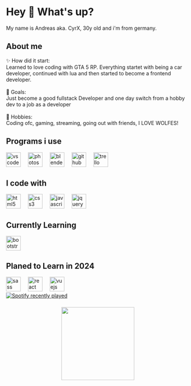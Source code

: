 <h1 align="left">Hey 👋 What's up?</h1>

<p align="left">My name is Andreas aka. CyrX, 30y old and i'm from germany.</p>

<h2 align="left">About me</h2>

<p align="left">✨ How did it start: <br>Learned to love coding with GTA 5 RP. Everything startet with being a car developer, continued with lua and then started to become a frontend developer.<br><br>🎯 Goals: <br>Just become a good fullstack Developer and one day switch from a hobby dev to a job as a developer<br><br>🎲 Hobbies:<br>Coding ofc, gaming, streaming, going out with friends, I LOVE WOLFES!</p>

<h2 align="left">Programs i use</h2>

<div align="left">
<img src="https://cdn.jsdelivr.net/gh/devicons/devicon/icons/vscode/vscode-original.svg" height="40" alt="vscode logo"  />
<img width="12" />
<img src="https://cdn.jsdelivr.net/gh/devicons/devicon/icons/photoshop/photoshop-plain.svg" height="40" alt="photoshop logo"  />
<img width="12" />
<img src="https://cdn.jsdelivr.net/gh/devicons/devicon/icons/blender/blender-original.svg" height="40" alt="blender logo"  />
<img width="12" />
<img src="https://cdn.jsdelivr.net/gh/devicons/devicon/icons/github/github-original.svg" height="40" alt="github logo"  />
<img width="12" />
<img src="https://cdn.jsdelivr.net/gh/devicons/devicon/icons/trello/trello-plain.svg" height="40" alt="trello logo"  />
</div>

<h2 align="left">I code with</h2>

<div align="left">
<img src="https://cdn.jsdelivr.net/gh/devicons/devicon/icons/html5/html5-original.svg" height="40" alt="html5 logo"  />
<img width="12" />
<img src="https://cdn.jsdelivr.net/gh/devicons/devicon/icons/css3/css3-original.svg" height="40" alt="css3 logo"  />
<img width="12" />
<img src="https://cdn.jsdelivr.net/gh/devicons/devicon/icons/javascript/javascript-original.svg" height="40" alt="javascript logo"  />
<img width="12" />
<img src="https://cdn.jsdelivr.net/gh/devicons/devicon/icons/jquery/jquery-original.svg" height="40" alt="jquery logo"  />
</div>

<h2 align="left">Currently Learning</h2>

<div align="left">
<img src="https://cdn.jsdelivr.net/gh/devicons/devicon/icons/bootstrap/bootstrap-original.svg" height="40" alt="bootstrap logo"  />
</div>

<h2 align="left">Planed to Learn in 2024</h2>

<div align="left">
<img src="https://cdn.jsdelivr.net/gh/devicons/devicon/icons/sass/sass-original.svg" height="40" alt="sass logo"  />
<img width="12" />
<img src="https://cdn.jsdelivr.net/gh/devicons/devicon/icons/react/react-original.svg" height="40" alt="react logo"  />
<img width="12" />
<img src="https://cdn.jsdelivr.net/gh/devicons/devicon/icons/vuejs/vuejs-original.svg" height="40" alt="vuejs logo"  />
</div>

<div align="left">
  <a href="https://open.spotify.com/user/CyrX">
    <img src="https://spotify-recently-played-readme.vercel.app/api?user=CyrX&count=5" alt="Spotify recently played"  />
  </a>
</div>

###

<div align="center">
<img height="200" src="https://github.com/CyrX-93/CyrX-93/raw/main/assets/DC_Banner_GIF_high.gif"  />
</div>
